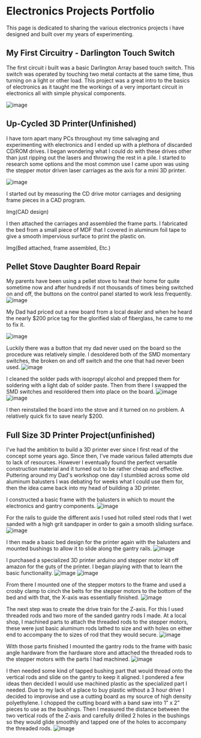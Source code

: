 # Electronics Projects Portfolio

This page is dedicated to sharing the various electronics projects i have designed and built over my years of experimenting.

## My First Circuitry - Darlington Touch Switch

The first circuit i built was a basic Darlington Array based touch switch. This switch was operated by touching two metal contacts at the same time, thus turning on a light or other load. This project was a great intro to the basics of electronics as it taught me the workings of a very important circuit in electronics all with simple physical components.

![image](https://user-images.githubusercontent.com/52514038/71786386-bfb83180-2fbf-11ea-8a0d-cec32016b419.jpg)


## Up-Cycled 3D Printer(Unfinished)

I have torn apart many PCs throughout my time salvaging and experimenting with electronics and I ended up with a plethora of discarded CD/ROM drives. I began wondering what I could do with these drives other than just ripping out the lasers and throwing the rest in a pile. I started to research some options and the most common use I came upon was using the stepper motor driven laser carriages as the axis for a mini 3D printer.

![image](https://user-images.githubusercontent.com/52514038/71785816-1706d380-2fb9-11ea-9bad-8cadb76c9f82.jpg)

I started out by measuring the CD drive motor carriages and designing frame pieces in a CAD program.

Img(CAD design)

I then attached the carriages and assembled the frame parts. I fabricated the bed from a small piece of MDF that I covered in aluminum foil tape to give a smooth impervious surface to print the plastic on.

Img(Bed attached, frame assembled, Etc.)



## Pellet Stove Daughter Board Repair

My parents have been using a pellet stove to heat their home for quite sometime now and after hundreds if not thousands of times being switched on and off, the buttons on the control panel started to work less frequently.
![image](https://user-images.githubusercontent.com/52514038/71785991-461e4480-2fbb-11ea-80ef-3061ef8bfe5e.jpg)

My Dad had priced out a new board from a local dealer and when he heard the nearly $200 price tag for the glorified slab of fiberglass, he came to me to fix it. 

![image](https://user-images.githubusercontent.com/52514038/71785910-06a32880-2fba-11ea-8eeb-2fabcc9ef642.jpg)

Luckily there was a button that my dad never used on the board so the procedure was relatively simple. I desoldered both of the SMD momentary switches, the broken on and off switch and the one that had never been used.
![image](https://user-images.githubusercontent.com/52514038/71785963-aeb8f180-2fba-11ea-8d34-17ca73b1cfa4.jpg)

I cleaned the solder pads with isopropyl alcohol and prepped them for soldering with a light dab of solder paste. Then from there I swapped the SMD switches and resoldered them into place on the board.
![image](https://user-images.githubusercontent.com/52514038/71786040-fa1fcf80-2fbb-11ea-879a-b4e08f1562db.jpg)
![image](https://user-images.githubusercontent.com/52514038/71786041-fa1fcf80-2fbb-11ea-8270-df7bfe0d07ae.jpg)

I then reinstalled the board into the stove and it turned on no problem. A relatively quick fix to save nearly $200. 

## Full Size 3D Printer Project(unfinished)

I've had the ambition to build a 3D printer ever since I first read of the concept some years ago. Since then, I've made various failed attempts due to lack of resources. However I eventually found the perfect versatile construction material and it turned out to be rather cheap and effective. Puttering around my Dad's workshop one day I stumbled across some old aluminum balusters I was debating for weeks what I could use them for, then the idea came back into my head of building a 3D printer.

I constructed a basic frame with the balusters in which to mount the electronics and gantry components.
![image](https://user-images.githubusercontent.com/52514038/71786157-7666e280-2fbd-11ea-8533-2e542b54d095.jpg)

For the rails to guide the different axis I used hot rolled steel rods that I wet sanded with a high grit sandpaper in order to gain a smooth sliding surface.
![image](https://user-images.githubusercontent.com/52514038/71786209-b7f78d80-2fbd-11ea-89d4-91b0f6f66dee.jpg)

I then made a basic bed design for the printer again with the balusters and mounted bushings to allow it to slide along the gantry rails.
![image](https://user-images.githubusercontent.com/52514038/71786208-b7f78d80-2fbd-11ea-9a59-6924cb9045e6.jpg)

I purchased a specialized 3D printer arduino and stepper motor kit off amazon for the guts of the printer. I began playing with that to learn the basic functionality. 
![image](https://user-images.githubusercontent.com/52514038/71786207-b7f78d80-2fbd-11ea-9425-a42de1e4d8da.jpg)
![image](https://user-images.githubusercontent.com/52514038/71786206-b7f78d80-2fbd-11ea-909c-e1b3aeff4a88.jpg)

From there I mounted one of the stepper motors to the frame and used a crosby clamp to cinch the belts for the stepper motors to the bottom of the bed and with that, the X-axis was essentially finished.
![image](https://user-images.githubusercontent.com/52514038/71786205-b7f78d80-2fbd-11ea-8077-4d648fe192dc.jpg)

The next step was to create the drive train for the Z-axis. For this I used threaded rods and two more of the sanded gantry rods I made. At a local shop, I machined parts to attach the threaded rods to the stepper motors, these were just basic aluminum rods lathed to size and with holes on either end to accompany the to sizes of rod that they would secure.
![image](https://user-images.githubusercontent.com/52514038/71786204-b7f78d80-2fbd-11ea-989d-ef137899436a.jpg)

With those parts finished I mounted the gantry rods to the frame with basic angle hardware from the hardware store and attached the threaded rods to the stepper motors with the parts I had machined.
![image](https://user-images.githubusercontent.com/52514038/71786203-b75ef700-2fbd-11ea-970c-3af1a1015e46.jpg)

I then needed some kind of tapped bushing part that would thread onto the vertical rods and slide on the gantry to keep it aligned. I pondered a few ideas then decided I would use machined plastic as the specialized part I needed. Due to my lack of a place to buy plastic without a 3 hour drive I decided to improvise and use a cutting board as my source of high density polyethylene. I chopped the cutting board with a band saw into 1” x 2” pieces to use as the bushings. Then I measured the distance between the two vertical rods of the Z-axis and carefully drilled 2 holes in the bushings so they would glide smoothly and tapped one of the holes to accompany the threaded rods. 
![image](https://user-images.githubusercontent.com/52514038/71786182-9e564600-2fbd-11ea-9489-0d157ab35b48.jpg)
